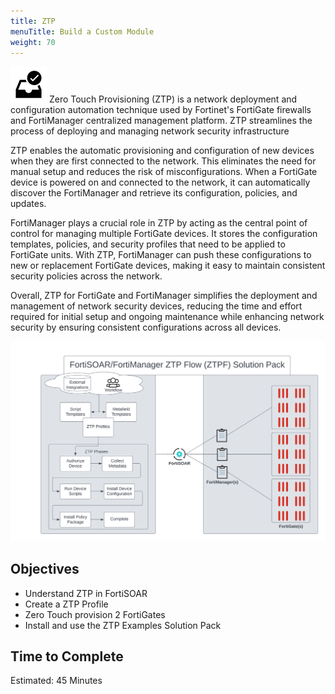 ```yaml
---
title: ZTP
menuTitle: Build a Custom Module
weight: 70
---
```


![search_icon](check_box.svg)
Zero Touch Provisioning (ZTP) is a network deployment and configuration automation technique used by Fortinet's FortiGate firewalls and FortiManager centralized management platform. ZTP streamlines the process of deploying and managing network security infrastructure

ZTP enables the automatic provisioning and configuration of new devices when they are first connected to the network. This eliminates the need for manual setup and reduces the risk of misconfigurations. When a FortiGate device is powered on and connected to the network, it can automatically discover the FortiManager and retrieve its configuration, policies, and updates.

FortiManager plays a crucial role in ZTP by acting as the central point of control for managing multiple FortiGate devices. It stores the configuration templates, policies, and security profiles that need to be applied to FortiGate units. With ZTP, FortiManager can push these configurations to new or replacement FortiGate devices, making it easy to maintain consistent security policies across the network.

Overall, ZTP for FortiGate and FortiManager simplifies the deployment and management of network security devices, reducing the time and effort required for initial setup and ongoing maintenance while enhancing network security by ensuring consistent configurations across all devices.

![FortiSOAR FortiManager Summary](fortisoar-fortimanager-summary-visual.png)

## Objectives

- Understand ZTP in FortiSOAR
- Create a ZTP Profile
- Zero Touch provision 2 FortiGates
- Install and use the ZTP Examples Solution Pack

## Time to Complete

Estimated: 45 Minutes

